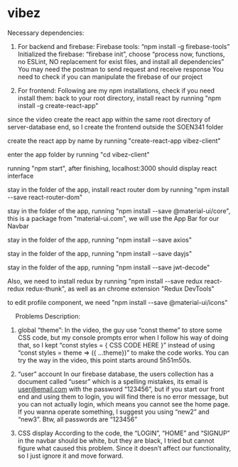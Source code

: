 # vibez

Necessary dependencies:

1. For backend and firebase: 
Firebase tools: “npm install -g firebase-tools”
Initialized the firebase: “firebase init”, choose “process now, functions, no ESLint, NO replacement for exist files, and install all dependencies”
You may need the postman to send request and receive response
You need to check if you can manipulate the firebase of our project

2. For frontend:
Following are my npm installations, check if you need install them:
back to your root directory, install react by running "npm install -g create-react-app"

since the video create the react app within the same root directory of server-database end, so I create the frontend outside the SOEN341 folder

create the react app by name by running "create-react-app vibez-client"

enter the app folder by running "cd vibez-client"

running "npm start", after finishing, localhost:3000 should display react interface

stay in the folder of the app, install react router dom by running "npm install --save react-router-dom"

stay in the folder of the app, running "npm install --save @material-ui/core", this is a package from "material-ui.com", we will use the App Bar for our Navbar

stay in the folder of the app, running "npm install --save axios"

stay in the folder of the app, running "npm install --save dayjs"

stay in the folder of the app, running "npm install --save jwt-decode"

Also, we need to install redux by running "npm install --save redux react-redux redux-thunk", as well as an chrome extension "Redux DevTools"

to edit profile component, we need "npm install --save @material-ui/icons"

 
Problems Description:

1. global “theme”: 
In the video, the guy use “const theme” to store some CSS code, but my console prompts error when I follow his way of doing that, so I kept “const styles = { CSS CODE HERE }” instead of using “const styles = theme => ({ ...theme})” to make the code works. You can try the way in the video, this point starts around 5h51m50s.

2. “user” account
In our firebase database, the users collection has a document called “usesr” which is a spelling mistakes, its email is user@email.com with the password “123456”, but if you start our front end and using them to login, you will find there is no error message, but  you can not actually login, which means you cannot see the home page. If you wanna operate something, I suggest you using “new2” and “new3”. Btw, all passwords are “123456”

3. CSS display
According to the code, the “LOGIN”, “HOME” and “SIGNUP” in the navbar should be white, but they are black, I tried but cannot figure what caused this problem. Since it doesn’t affect our functionality, so I just ignore it and move forward.

